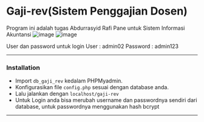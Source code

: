 # Gaji-rev(Sistem Penggajian Dosen)

Program ini adalah tugas Abdurrasyid Rafi Pane untuk Sistem Informasi Akuntansi
![image](https://github.com/AbdurrasyidRafiPane/Sistem-Informasi-Akuntansi-penggajian-dosen/assets/151999781/af5f8953-4ece-4ab0-8dda-cbf9bfba63f8)
![image](https://github.com/AbdurrasyidRafiPane/Sistem-Informasi-Akuntansi-penggajian-dosen/assets/151999781/54af27ae-e013-432d-8497-926583b9afb7)




User dan password untuk login
User : admin02
Password : admin123

---
### Installation

- Import `db_gaji_rev` kedalam PHPMyadmin.
- Konfigurasikan file `config.php` sesuai dengan database anda.
- Lalu jalankan dengan `localhost/gaji-rev`
- Untuk Login anda bisa merubah username dan passwordnya sendiri dari database, untuk passwordnya menggunakan hash bcrypt
---
